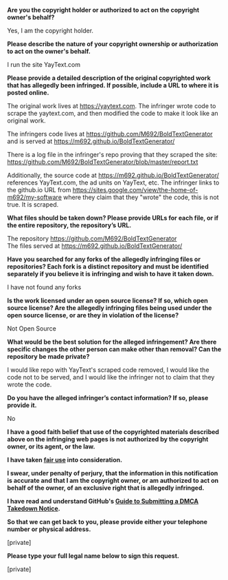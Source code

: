 **Are you the copyright holder or authorized to act on the copyright owner's behalf?**

Yes, I am the copyright holder.

**Please describe the nature of your copyright ownership or authorization to act on the owner's behalf.**

I run the site YayText.com

**Please provide a detailed description of the original copyrighted work that has allegedly been infringed. If possible, include a URL to where it is posted online.**

The original work lives at https://yaytext.com. The infringer wrote code to scrape the yaytext.com, and then modified the code to make it look like an original work.  

The infringers code lives at https://github.com/M692/BoldTextGenerator and is served at https://m692.github.io/BoldTextGenerator/  

There is a log file in the infringer's repo proving that they scraped the site:   https://github.com/M692/BoldTextGenerator/blob/master/report.txt  

Additionally, the source code at https://m692.github.io/BoldTextGenerator/ references YayText.com, the ad units on YayText, etc. The infringer links to the github.io URL from https://sites.google.com/view/the-home-of-m692/my-software where they claim that they "wrote" the code, this is not true. It is scraped.  

**What files should be taken down? Please provide URLs for each file, or if the entire repository, the repository’s URL.**

The repository https://github.com/M692/BoldTextGenerator  
The files served at https://m692.github.io/BoldTextGenerator/  

**Have you searched for any forks of the allegedly infringing files or repositories? Each fork is a distinct repository and must be identified separately if you believe it is infringing and wish to have it taken down.**  

I have not found any forks  

**Is the work licensed under an open source license? If so, which open source license? Are the allegedly infringing files being used under the open source license, or are they in violation of the license?**  

Not Open Source  

**What would be the best solution for the alleged infringement? Are there specific changes the other person can make other than removal? Can the repository be made private?**  

I would like repo with YayText's scraped code removed, I would like the code not to be served, and I would like the infringer not to claim that they wrote the code.  

**Do you have the alleged infringer’s contact information? If so, please provide it.**

No

**I have a good faith belief that use of the copyrighted materials described above on the infringing web pages is not authorized by the copyright owner, or its agent, or the law.**

**I have taken <a href="https://www.lumendatabase.org/topics/22">fair use</a> into consideration.**

**I swear, under penalty of perjury, that the information in this notification is accurate and that I am the copyright owner, or am authorized to act on behalf of the owner, of an exclusive right that is allegedly infringed.**

**I have read and understand GitHub's <a href="https://help.github.com/articles/guide-to-submitting-a-dmca-takedown-notice/">Guide to Submitting a DMCA Takedown Notice</a>.**

**So that we can get back to you, please provide either your telephone number or physical address.**

[private]  

**Please type your full legal name below to sign this request.**

[private]  
